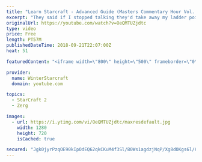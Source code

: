 ```yaml
---
title: "Learn Starcraft - Advanced Guide (Masters Commentary Hour Vol. 1)"
excerpt: "They said if I stopped talking they'd take away my ladder points. Next one I upload will have more terran/toss blame RNGesus."
originalUrl: https://youtube.com/watch?v=OeQMTUZjdtc
type: video
price: Free
length: PT57M
publishedDateTime: 2018-09-21T22:07:00Z
heat: 51

featuredContent: "<iframe width=\"800\" height=\"500\" frameborder=\"0\" src=\"https://www.youtube.com/embed/OeQMTUZjdtc\" allow=\"accelerometer; autoplay; encrypted-media; gyroscope; picture-in-picture\" allowfullscreen></iframe>"

provider:
  name: WinterStarcraft
  domain: youtube.com

topics:
  - StarCraft 2
  - Zerg

images:
  - url: https://i.ytimg.com/vi/OeQMTUZjdtc/maxresdefault.jpg
    width: 1280
    height: 720
    isCached: true

secured: "Jgk0jyrPzqOE90kIpOdEQ62qkCKuM4f3Sl/B0Ws1agdzjNqP/Xg8dOKgs6l/68pltaTFCnYUJNewEdOrdWy+J5NAw+O5vbQ7/Mri98ID+kjRYieGOrWkR1dLiQvqIaM6Rbv4Dm2u6LliuU3Lu50PQmO4xlmxwca4U+pyFXEgYk1JighNJYaKbZz+zitEPot0DsdwTcmLGy8T0iMfnydZeQNGm9R82z2z7KhDRUQRRZeDucpLrFG55NzcmOakVNmKeUErHWG3abqOexOIpLdlanAWww5yrkMRr18JN5tpas9e73saTXKCtt//Ru/tC5WRkCINGqgT5U2eh29ko7WyvZFewch8SECh8vjCsSVSb4P2Fd/W6xkZgGtICPu1PEySVfFJrYUc9qNlGGii9VTGc61+ysYRhMKU5Hqk1TyFNJo=;dtZMv27vxV4I/3u4QuSitA=="
---
```


